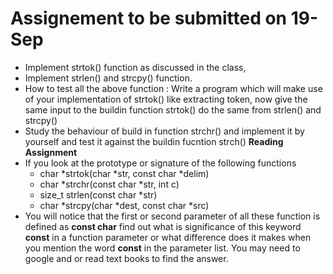 # Assignement to be submitted on 19-Sep
* Implement strtok() function as discussed in the class, 
* Implement strlen() and strcpy() function.
* How to test all the above function :  Write a program which will make use of your implementation of strtok() like extracting token, now give the same input to the buildin function strtok() do the same from strlen() and strcpy()
* Study the behaviour of build in function strchr()  and implement it by yourself and test it against the buildin fucntion strch()
**Reading Assignment**
 * If you look at the prototype or signature of the following functions 
    * char *strtok(char *str, const char *delim)
    * char *strchr(const char *str, int c)
    * size_t strlen(const char *str)
    * char *strcpy(char *dest, const char *src)
 * You will notice that the first or second  parameter of all these function is defined as **const char** find out what is significance of this keyword **const** in a function parameter or what difference does it makes when you mention the word **const** in the parameter list. You may need to google and or read text books to find the answer.
 
